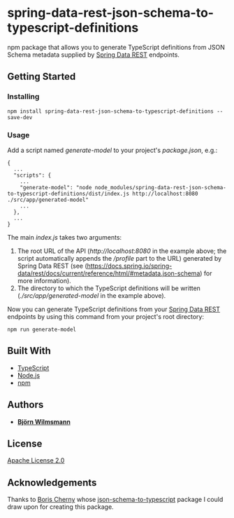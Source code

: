 # spring-data-rest-json-schema-to-typescript-definitions

npm package that allows you to generate TypeScript definitions from JSON Schema metadata supplied by [Spring Data REST](https://projects.spring.io/spring-data-rest/) endpoints.

## Getting Started

### Installing

`npm install spring-data-rest-json-schema-to-typescript-definitions --save-dev`

### Usage

Add a script named *generate-model* to your project's *package.json*, e.g.:

~~~~~~~~
{
  ...
  "scripts": {
    ...
    "generate-model": "node node_modules/spring-data-rest-json-schema-to-typescript-definitions/dist/index.js http://localhost:8080 ./src/app/generated-model"
    ...
  },
  ...
}

~~~~~~~~

The main *index.js* takes two arguments:

1. The root URL of the API (*http://localhost:8080* in the example above; the script automatically appends the */profile* part to the URL) generated by Spring Data REST (see (https://docs.spring.io/spring-data/rest/docs/current/reference/html/#metadata.json-schema) for more information).
2. The directory to which the TypeScript definitions will be written (*./src/app/generated-model* in the example above).

Now you can generate TypeScript definitions from your [Spring Data REST](https://projects.spring.io/spring-data-rest/) endpoints by using this command from your project's root directory:

`npm run generate-model`

## Built With

* [TypeScript](https://www.typescriptlang.org/)
* [Node.js](https://nodejs.org/en/)
* [npm](https://www.npmjs.com/)

## Authors

* **[Björn Wilmsmann](https://bjoernkw.com)**

## License

[Apache License 2.0](https://www.apache.org/licenses/LICENSE-2.0)

## Acknowledgements

Thanks to [Boris Cherny](https://github.com/bcherny) whose [json-schema-to-typescript](https://github.com/bcherny/json-schema-to-typescript) package I could draw upon for creating this package.

